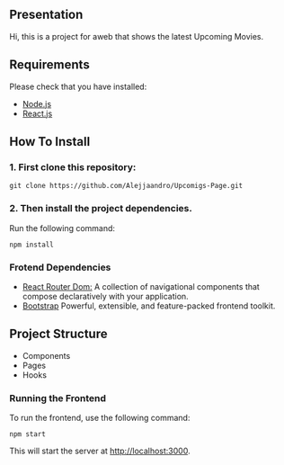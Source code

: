 ## Presentation
Hi, this is a project for aweb that shows the latest Upcoming Movies.

## Requirements
Please check that you have installed:
- [Node.js](https://nodejs.org/es)
- [React.js](https://es.react.dev)

## How To Install
### 1. First clone this repository:
```
git clone https://github.com/Alejjaandro/Upcomigs-Page.git
```
### 2. Then install the project dependencies.
Run the following command:
```
npm install
```

### Frotend Dependencies

- [React Router Dom:](https://github.com/remix-run/react-router#readme) A collection of navigational components that compose declaratively with your application.
- [Bootstrap](https://getbootstrap.com/) Powerful, extensible, and feature-packed frontend toolkit.

## Project Structure
- Components
- Pages
- Hooks

### Running the Frontend

To run the frontend, use the following command: 
```
npm start
```
This will start the server at <http://localhost:3000>.
